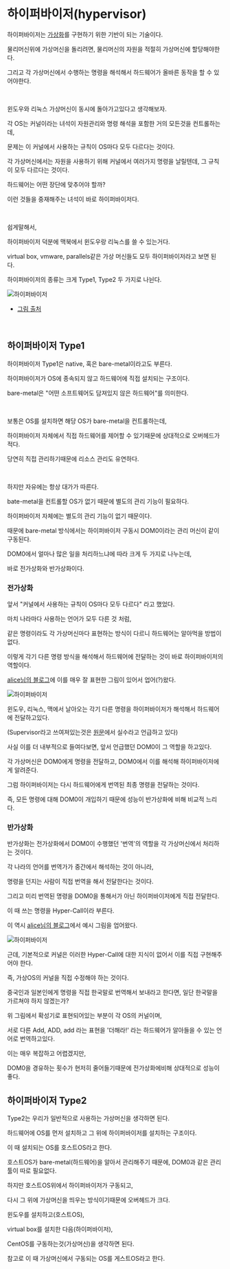 # 하이퍼바이저(hypervisor)

하이퍼바이저는 <a href="https://itholic.github.io/virtualization/" target="_blank">가상화</a>를 구현하기 위한 기반이 되는 기술이다.

물리머신위에 가상머신을 돌리려면, 물리머신의 자원을 적절히 가상머신에 할당해야한다.

그리고 각 가상머신에서 수행하는 명령을 해석해서 하드웨어가 올바른 동작을 할 수 있어야한다.

<br/>

윈도우와 리눅스 가상머신이 동시에 돌아가고있다고 생각해보자.

각 OS는 커널이라는 녀석이 자원관리와 명령 해석을 포함한 거의 모든것을 컨트롤하는데, 

문제는 이 커널에서 사용하는 규칙이 OS마다 모두 다르다는 것이다.

각 가상머신에서는 자원을 사용하기 위해 커널에서 여러가지 명령을 날릴텐데, 그 규칙이 모두 다르다는 것이다.

하드웨어는 어떤 장단에 맞추어야 할까?

이런 것들을 중재해주는 녀석이 바로 하이퍼바이저다.

<br/>

쉽게말해서, 

하이퍼바이저 덕분에 맥북에서 윈도우랑 리눅스를 쓸 수 있는거다.

virtual box, vmware, parallels같은 가상 머신들도 모두 하이퍼바이저라고 보면 된다.

하이퍼바이저의 종류는 크게 Type1, Type2 두 가지로 나뉜다.

![하이퍼바이저](/assets/images/2018/11/09/hypervisor.png)

- <a href="http://statkclee.github.io/raspberry-pi/raspberry-pi-virtual-env.html" targer="_blank">그림 출처</a>

<br/>

## 하이퍼바이저 Type1

하이퍼바이저 Type1은 native, 혹은 bare-metal이라고도 부른다.

하이퍼바이저가 OS에 종속되지 않고 하드웨어에 직접 설치되는 구조이다.

bare-metal은 "어떤 소프트웨어도 담져있지 않은 하드웨어"를 의미한다.

<br/>

보통은 OS를 설치하면 해당 OS가 bare-metal을 컨트롤하는데,

하이퍼바이저 자체에서 직접 하드웨어를 제어할 수 있기때문에 상대적으로 오버헤드가 적다.

당연히 직접 관리하기때문에 리소스 관리도 유연하다.

<br/>

하지만 자유에는 항상 대가가 따른다.

bate-metal을 컨트롤할 OS가 없기 때문에 별도의 관리 기능이 필요하다.

하이퍼바이저 자체에는 별도의 관리 기능이 없기 때문이다.

때문에 bare-metal 방식에서는 하이퍼바이저 구동시 DOM0이라는 관리 머신이 같이 구동된다.

DOM0에서 얼마나 많은 일을 처리하느냐에 따라 크게 두 가지로 나누는데,

바로 전가상화와 반가상화이다.

### 전가상화

앞서 "커널에서 사용하는 규칙이 OS마다 모두 다르다" 라고 했었다.

마치 나라마다 사용하는 언어가 모두 다른 것 처럼,

같은 명령이라도 각 가상머신마다 표현하는 방식이 다르니 하드웨어는 알아먹을 방법이 없다.

이렇게 각기 다른 명령 방식을 해석해서 하드웨어에 전달하는 것이 바로 하이퍼바이저의 역할이다.


<a href="https://blog.naver.com/alice_k106/220218878967">alice님의 블로그</a>에 이를 매우 잘 표현한 그림이 있어서 업어(?)왔다.

![하이퍼바이저](/assets/images/2018/11/09/full.png)


윈도우, 리눅스, 맥에서 날아오는 각기 다른 명령을 하이퍼바이저가 해석해서 하드웨어에 전달하고있다.

(Supervisor라고 쓰여져있는것은 <a href="https://blog.naver.com/alice_k106/220218878967">원문</a>에서 실수라고 언급하고 있다)

사실 이를 더 내부적으로 들여다보면, 앞서 언급했던 DOM0이 그 역할을 하고있다.

각 가상머신은 DOM0에게 명령을 전달하고, DOM0에서 이를 해석해 하이퍼바이저에게 알려준다.

그럼 하이퍼바이저는 다시 하드웨어에게 번역된 최종 명령을 전달하는 것이다.

즉, 모든 명령에 대해 DOM0이 개입하기 때문에 성능이 반가상화에 비해 비교적 느리다.

### 반가상화

반가상화는 전가상화에서 DOM0이 수행했던 '번역'의 역할을 각 가상머신에서 처리하는 것이다.

각 나라의 언어를 번역가가 중간에서 해석하는 것이 아니라, 

명령을 던지는 사람이 직접 번역을 해서 전달한다는 것이다.

그리고 미리 번역된 명령을 DOM0을 통해서가 아닌 하이퍼바이저에게 직접 전달한다.

이 때 쓰는 명령을 Hyper-Call이라 부른다.

이 역시 <a href="https://blog.naver.com/alice_k106/220218878967">alice님의 블로그</a>에서 예시 그림을 업어왔다.

![하이퍼바이저](/assets/images/2018/11/09/para.png)

근데, 기본적으로 커널은 이러한 Hyper-Call에 대한 지식이 없어서 이를 직접 구현해주어야 한다.

즉, 가상OS의 커널을 직접 수정해야 하는 것이다.

중국인과 일본인에게 명령을 직접 한국말로 번역해서 보내라고 한다면, 일단 한국말을 가르쳐야 하지 않겠는가?

위 그림에서 확성기로 표현되어있는 부분이 각 OS의 커널이며, 

서로 다른 Add, ADD, add 라는 표현을 '더해라!' 라는 하드웨어가 알아들을 수 있는 언어로 번역하고있다.

이는 매우 복잡하고 어렵겠지만, 

DOM0을 경유하는 횟수가 현저히 줄어들기때문에 전가상화에비해 상대적으로 성능이 좋다.


## 하이퍼바이저 Type2

Type2는 우리가 일반적으로 사용하는 가상머신을 생각하면 된다.

하드웨어에 OS를 먼저 설치하고 그 위에 하이퍼바이저를 설치하는 구조이다.

이 때 설치되는 OS를 호스트OS라고 한다.

호스트OS가 bare-metal(하드웨어)을 알아서 관리해주기 때문에, DOM0과 같은 관리툴이 따로 필요없다.

하지만 호스트OS위에서 하이퍼바이저가 구동되고, 

다시 그 위에 가상머신을 띄우는 방식이기때문에 오버헤드가 크다.

윈도우를 설치하고(호스트OS), 

virtual box를 설치한 다음(하이퍼바이저), 

CentOS를 구동하는것(가상머신)을 생각하면 된다.

참고로 이 때 가상머신에서 구동되는 OS를 게스트OS라고 한다.
